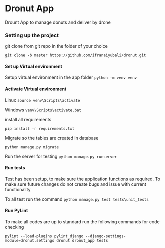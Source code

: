 # Dronut App
Drount App to manage donuts and deliver by drone

### Setting up the project
git clone from git repo in the folder of your choice

`git clone -b master https://github.com/ifranaiyubali/dronut.git`

 #### Set up Virtual environment
 Setup virtual environment in the app folder
 `python -m venv venv`
 

 #### Activate Virtual environment

Linux 
 `source venv\Scripts\activate`
 
Windows 
 `venv\Scripts\activate.bat`

install all requirements

 `pip install -r requirements.txt`
 
 Migrate so the tables are created in database
 
 `python manage.py migrate`
 
 Run the server for testing
 `python manage.py runserver`
 

 
 #### Run tests
Test has been setup, to make sure the application functions as required. To make sure future changes do not create bugs and 
issue with current functionality 

To all test run the command `python manage.py test tests\unit_tests`

 #### Run PyLint
 To make all codes are up to standard run the following commands for code checking
 
 `pylint --load-plugins pylint_django --django-settings-module=dronut.settings dronut dronut_app tests`
